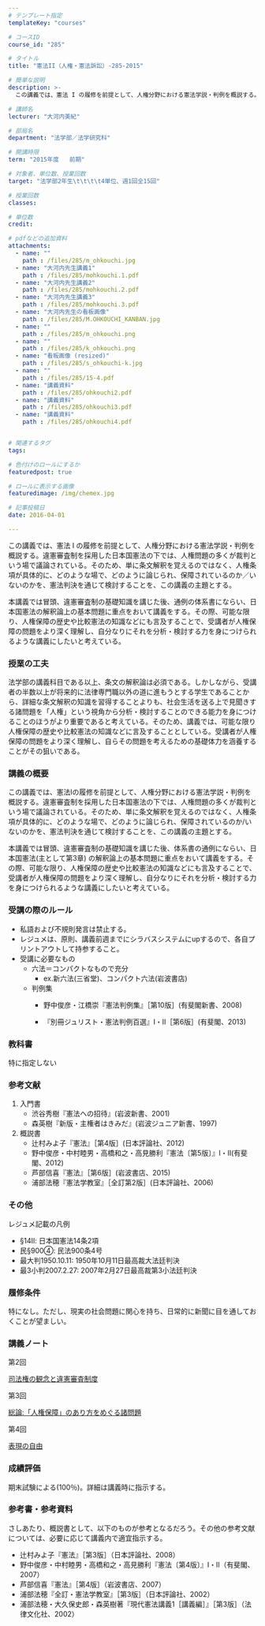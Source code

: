 ```yaml
---
# テンプレート指定
templateKey: "courses"

# コースID
course_id: "285"

# タイトル
title: "憲法II（人権・憲法訴訟）-285-2015"

# 簡単な説明
description: >-
  この講義では、憲法 I の履修を前提として、人権分野における憲法学説・判例を概説する。違憲審査制を採用した日本国憲法の下では、人権問題の多くが裁判という場で議論されている。そのため、単に条文解釈を覚え...

# 講師名
lecturer: "大河内美紀"

# 部局名
department: "法学部／法学研究科"

# 開講時限
term: "2015年度	前期"

# 対象者、単位数、授業回数
target: "法学部2年生\t\t\t\t4単位、週1回全15回"

# 授業回数
classes: 

# 単位数
credit: 

# pdfなどの追加資料
attachments: 
  - name: "" 
    path : /files/285/m_ohkouchi.jpg
  - name: "大河内先生講義1" 
    path : /files/285/mohkouchi.1.pdf
  - name: "大河内先生講義2" 
    path : /files/285/mohkouchi.2.pdf
  - name: "大河内先生講義3" 
    path : /files/285/mohkouchi.3.pdf
  - name: "大河内先生の看板画像" 
    path : /files/285/M.OHKOUCHI_KANBAN.jpg
  - name: "" 
    path : /files/285/m_ohkouchi.png
  - name: "" 
    path : /files/285/k_ohkouchi.png
  - name: "看板画像 (resized)" 
    path : /files/285/s_ohkouchi-k.jpg
  - name: "" 
    path : /files/285/15-4.pdf
  - name: "講義資料" 
    path : /files/285/ohkouchi2.pdf
  - name: "講義資料" 
    path : /files/285/ohkouchi3.pdf
  - name: "講義資料" 
    path : /files/285/ohkouchi4.pdf


# 関連するタグ
tags:

# 色付けのロールにするか
featuredpost: true

# ロールに表示する画像
featuredimage: /img/chemex.jpg

# 記事投稿日
date: 2016-04-01

---
```

この講義では、憲法 I の履修を前提として、人権分野における憲法学説・判例を概説する。違憲審査制を採用した日本国憲法の下では、人権問題の多くが裁判という場で議論されている。そのため、単に条文解釈を覚えるのではなく、人権条項が具体的に、どのような場で、どのように論じられ、保障されているのか／いないのかを、憲法判決を通じて検討することを、この講義の主題とする。

本講義では冒頭、違憲審査制の基礎知識を講じた後、通例の体系書にならい、日本国憲法の解釈論上の基本問題に重点をおいて講義をする。その際、可能な限り、人権保障の歴史や比較憲法の知識などにも言及することで、受講者が人権保障の問題をより深く理解し、自分なりにそれを分析・検討する力を身につけられるような講義にしたいと考えている。
### 授業の工夫

法学部の講義科目である以上、条文の解釈論は必須である。しかしながら、受講者の半数以上が将来的に法律専門職以外の道に進もうとする学生であることから、詳細な条文解釈の知識を習得することよりも、社会生活を送る上で見聞きする諸問題を「人権」という視角から分析・検討することのできる能力を身につけることのほうがより重要であると考えている。そのため、講義では、可能な限り人権保障の歴史や比較憲法の知識などに言及することとしている。受講者が人権保障の問題をより深く理解し、自らその問題を考えるための基礎体力を涵養することがその狙いである。

### 講義の概要

この講義では、憲法Ⅰの履修を前提として、人権分野における憲法学説・判例を概説する。違憲審査制を採用した日本国憲法の下では、人権問題の多くが裁判という場で議論されている。そのため、単に条文解釈を覚えるのではなく、人権条項が具体的に、どのような場で、どのように論じられ、保障されているのか/いないのかを、憲法判決を通じて検討することを、この講義の主題とする。 

本講義では冒頭、違憲審査制の基礎知識を講じた後、体系書の通例にならい、日本国憲法(主として第3章) の解釈論上の基本問題に重点をおいて講義をする。その際、可能な限り、人権保障の歴史や比較憲法の知識などにも言及することで、受講者が人権保障の問題をより深く理解し、自分なりにそれを分析・検討する力を身につけられるような講義にしたいと考えている。 

### 受講の際のルール

  * 私語および不規則発言は禁止する。
  * レジュメは、原則、講義前週までにシラバスシステムにupするので、各自プリントアウトして持参すること。
  * 受講に必要なもの 
      * 六法＝コンパクトなもので充分 
          * ex.新六法(三省堂)、コンパクト六法(岩波書店)
      * 判例集 
          * 野中俊彦・江橋崇『憲法判例集』［第10版］(有斐閣新書、2008)
        
        
        
          * 『別冊ジュリスト・憲法判例百選』Ⅰ・Ⅱ［第6版］(有斐閣、2013)

### 教科書

特に指定しない

### 参考文献

  1. 入門書 
      * 渋谷秀樹『憲法への招待』(岩波新書、2001)
      * 森英樹『新版・主権者はきみだ』(岩波ジュニア新書、1997)
  2. 概説書 
      * 辻村みよ子『憲法』［第4版］(日本評論社、2012)
      * 野中俊彦・中村睦男・高橋和之・高見勝利『憲法〔第5版〕』Ⅰ・Ⅱ(有斐閣、2012)
      * 芦部信喜『憲法』［第6版］(岩波書店、2015)
      * 浦部法穂『憲法学教室』［全訂第2版］(日本評論社、2006)

### その他

レジュメ記載の凡例

  * &sect;14Ⅱ: 日本国憲法14条2項
  * 民&sect;900④: 民法900条4号
  * 最大判1950.10.11: 1950年10月11日最高裁大法廷判決
  * 最3小判2007.2.27: 2007年2月27日最高裁第3小法廷判決

### 履修条件

特になし。ただし、現実の社会問題に関心を持ち、日常的に新聞に目を通しておくことが望ましい。

### 講義ノート

第2回


[司法権の観念と違憲審査制度](/files/285/ohkouchi2.pdf) 

第3回


[総論:「人権保障」のあり方をめぐる諸問題](/files/285/ohkouchi3.pdf) 

第4回


[表現の自由](/files/285/ohkouchi4.pdf) 

### 成績評価

期末試験による(100％)。詳細は講義時に指示する。
### 参考書・参考資料

さしあたり、概説書として、以下のものが参考となるだろう。その他の参考文献については、必要に応じて講義内で適宜指示する。

  * 辻村みよ子『憲法』［第3版］（日本評論社、2008）
  * 野中俊彦・中村睦男・高橋和之・高見勝利『憲法〔第4版〕』Ⅰ・Ⅱ（有斐閣、2007）
  * 芦部信喜『憲法』［第4版］（岩波書店、2007）
  * 浦部法穂『全訂・憲法学教室』［第3版］（日本評論社、2002）
  * 浦部法穂・大久保史郎・森英樹著『現代憲法講義1［講義編］』［第3版］（法律文化社、2002）